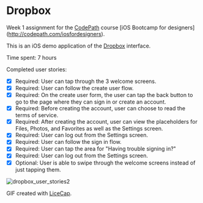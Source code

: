 # Dropbox 

Week 1 assignment for the [CodePath](http://www.codepath.com) course [iOS Bootcamp for designers] (http://codepath.com/iosfordesigners).
  
This is an iOS demo application of the [Dropbox](http://www.dropbox.com) interface. 

Time spent: 7 hours

Completed user stories:

 * [x] Required: User can tap through the 3 welcome screens.
 * [x] Required: User can follow the create user flow.
 * [x] Required: On the create user form, the user can tap the back button to go to the page where they can sign in or create an account.
 * [x] Required: Before creating the account, user can choose to read the terms of service.
 * [x] Required: After creating the account, user can view the placeholders for Files, Photos, and Favorites as well as the Settings screen.
 * [x] Required: User can log out from the Settings screen.
 * [x] Required: User can follow the sign in flow.
 * [x] Required: User can tap the area for "Having trouble signing in?"
 * [x] Required: User can log out from the Settings screen.
 * [x] Optional: User is able to swipe through the welcome screens instead of just tapping them.

![dropbox_user_stories2](https://cloud.githubusercontent.com/assets/1504818/6076364/682fd94a-ad97-11e4-8ccb-226cb9408139.gif)

GIF created with [LiceCap](http://www.cockos.com/licecap/).
